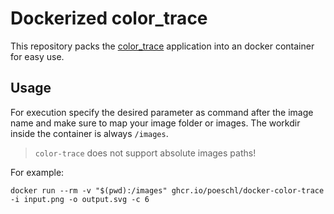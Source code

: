 # Dockerized color_trace

This repository packs the [color_trace] application into an docker container for easy use.

[color_trace]: https://github.com/migvel/color_trace

## Usage

For execution specify the desired parameter as command after the image name and make sure to map your image folder or images.
The workdir inside the container is always `/images`.

> `color-trace` does not support absolute images paths!

For example:

```shell
docker run --rm -v "$(pwd):/images" ghcr.io/poeschl/docker-color-trace -i input.png -o output.svg -c 6
```

